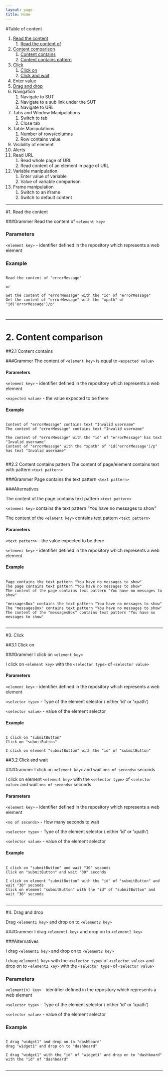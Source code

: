 ```yaml
---
layout: page
title: Home
---
```


#Table of content

1. [Read the content](#read-the-content)
    1. [Read the content of](#read-the-content-of)
2. [Content comparison](#content-comparison)
    1. [Content contains](#content-contains)
    2. [Content contains pattern](#content-contains-pattern)
3. [Click](#click)
    1. [Click on](#click-on)
    2. [Click and wait](#click-and-wait)
5. Enter value
4. [Drag and drop](#drag-and-drop)
6. Navigation
    1. Navigate to SUT
    2. Navigate to a sub link under the SUT
    3. Navigate to URL
7. Tabs and Window Manipulations
    1. Switch to tab
    2. Close tab
8. Table Manipulations
    1. Number of rows/columns
    2. Row contains value
9. Visibility  of element
10. Alerts
11. Read URL
    1. Read whole page of URL
    2. Read content of an element in page of URL
12. Variable manipulation
    1. Enter value of variable
    2. Value of variable comparison
13. Frame manipulation
    1. Switch to an iframe
    2. Switch to default content

---

#1. Read the content

###Grammer
Read the content of `<element key>`

### Parameters  
`<element key>` - identifier defined in the repository which  represents a web element

### Example

<pre><code class="language-gherkin">
Read the content of "errorMessage"

or

Get the content of "errorMessage" with the "id" of "errorMessage"
Get the content of "errorMessage" with the "xpath" of "id('errorMessage')/p"

 </code></pre>

 ---


# 2. Content comparison

##2.1 Content contains

###Grammer
The content of `<element key>` is equal to `<expected value>`

#### Parameters  
`<element key>` - identifier defined in the repository which  represents a web element

`<expected value>` - the value expected to be there

#### Example

<pre><code class="language-gherkin">
Content of "errorMessage" contains text "Invalid username"
The content of "errorMessage" contains text "Invalid username"

The content of "errorMessage" with the "id" of "errorMessage" has text "Invalid username"
Content of "errorMessage" with the "xpath" of "id('errorMessage')/p" has text "Invalid username"
 </code></pre>

##2.2 Content contains pattern
The content of page/element contains text with pattern `<text pattern>`

###Grammer
Page contains the text pattern `<text pattern>`

###Alternatives

The content of the page contains text pattern  `<text pattern>`

`<element key>` contains the text pattern "You have no messages to show"

The content of the `<element key>` contains text pattern `<text pattern>`

#### Parameters  

`<text pattern>` - the value expected to be there

`<element key>` - identifier defined in the repository which  represents a web element

#### Example
<pre><code class="language-gherkin">
Page contains the text pattern "You have no messages to show"
The page contains text pattern "You have no messages to show"
The content of the page contains text pattern "You have no messages to show"

"messagesBox" contains the text pattern "You have no messages to show"
The "messagesBox" contains text pattern "You have no messages to show"
The content of the "messagesBox" contains text pattern "You have no messages to show"
 </code></pre>

---

#3. Click

##3.1 Click on

###Grammer
I click on `<element key>`

I click on `<element key>` with the `<selector type>` of `<selector value>`

#### Parameters  

`<element key>` - identifier defined in the repository which  represents a web element

`<selector type>` - Type of the element selector ( either 'id' or 'xpath')

`<selector value>` - value of the element selector

#### Example
<pre><code class="language-gherkin">
I click on "submitButton"
Click on "submitButton"

I click on element "submitButton" with the "id" of "submitButton"
</code></pre>




##3.2 Click and wait

###Grammer
I click on `<element key>` and wait `<no of seconds>` seconds

I click on element `<element key>` with the `<selector type>` of `<selector value>` and wait `<no of seconds>` seconds

#### Parameters  

`<element key>` - identifier defined in the repository which  represents a web element

`<no of seconds>` - How many seconds to wait

`<selector type>` - Type of the element selector ( either 'id' or 'xpath')

`<selector value>` - value of the element selector


#### Example
<pre><code class="language-gherkin">
I click on "submitButton" and wait "30" seconds
Click on "submitButton" and wait "30" seconds

I click on element "submitButton" with the "id" of "submitButton" and wait "30" seconds
Click on element "submitButton" with the "id" of "submitButton" and wait "30" seconds
 </code></pre>

 ---

#4. Drag and drop

Drag `<element1 key>` and drop on to `<element2 key>`

###Grammer
I drag `<element1 key>` and drop on to `<element2 key>`

###Alternatives

I drag `<element1 key>` and drop on to `<element2 key>`

I drag `<element1 key>` with the `<selector type>` of `<selector value>` and drop on to `<element2 key>` with the `<selector type>` of `<selector value>`

### Parameters  

`<element(n) key>` - identifier defined in the repository which  represents a web element

`<selector type>` - Type of the element selector ( either 'id' or 'xpath')

`<selector value>` - value of the element selector

### Example
<pre><code class="language-gherkin">
I drag "widget1" and drop on to "dashboard"
drag "widget1" and drop on to "dashboard"

I drag "widget1" with the "id" of "widget1" and drop on to "dashboard" with the "id" of "dashboard"
 </code></pre>

 ---
